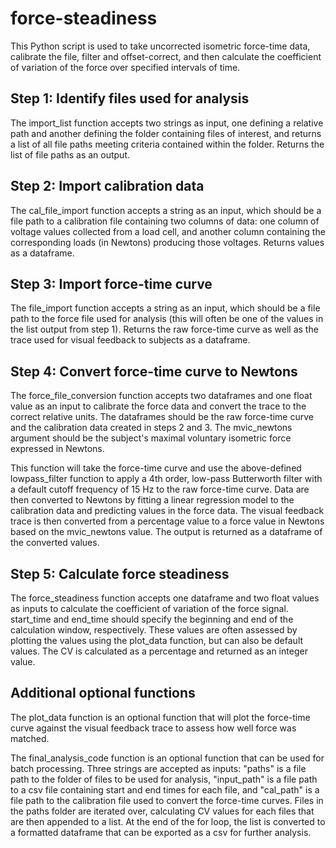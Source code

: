 # force-steadiness

This Python script is used to take uncorrected isometric force-time data, calibrate the file, filter and offset-correct, and then calculate the coefficient of variation of the force over specified intervals of time. 

## Step 1: Identify files used for analysis

The import_list function accepts two strings as input, one defining a relative path and another defining the folder containing files of interest, and returns a list of all file paths meeting criteria contained within the folder. Returns the list of file paths as an output.

## Step 2: Import calibration data

The cal_file_import function accepts a string as an input, which should be a file path to a calibration file containing two columns of data: one column of voltage values collected from a load cell, and another column containing the corresponding loads (in Newtons) producing those voltages. Returns values as a dataframe. 

## Step 3: Import force-time curve

The file_import function accepts a string as an input, which should be a file path to the force file used for analysis (this will often be one of the values in the list output from step 1). Returns the raw force-time curve as well as the trace used for visual feedback to subjects as a dataframe. 

## Step 4: Convert force-time curve to Newtons

The force_file_conversion function accepts two dataframes and one float value as an input to calibrate the force data and convert the trace to the correct relative units. The dataframes should be the raw force-time curve and the calibration data created in steps 2 and 3. The mvic_newtons argument should be the subject's maximal voluntary isometric force expressed in Newtons. 

This function will take the force-time curve and use the above-defined lowpass_filter function to apply a 4th order, low-pass Butterworth filter with a default cutoff frequency of 15 Hz to the raw force-time curve. Data are then converted to Newtons by fitting a linear regression model to the calibration data and predicting values in the force data. The visual feedback trace is then converted from a percentage value to a force value in Newtons based on the mvic_newtons value. The output is returned as a dataframe of the converted values. 

## Step 5: Calculate force steadiness

The force_steadiness function accepts one dataframe and two float values as inputs to calculate the coefficient of variation of the force signal. start_time and end_time should specify the beginning and end of the calculation window, respectively. These values are often assessed by plotting the values using the plot_data function, but can also be default values. The CV is calculated as a percentage and returned as an integer value. 

## Additional optional functions

The plot_data function is an optional function that will plot the force-time curve against the visual feedback trace to assess how well force was matched. 

The final_analysis_code function is an optional function that can be used for batch processing. Three strings are accepted as inputs: "paths" is a file path to the folder of files to be used for analysis, "input_path" is a file path to a csv file containing start and end times for each file, and "cal_path" is a file path to the calibration file used to convert the force-time curves. Files in the paths folder are iterated over, calculating CV values for each files that are then appended to a list. At the end of the for loop, the list is converted to a formatted dataframe that can be exported as a csv for further analysis. 
